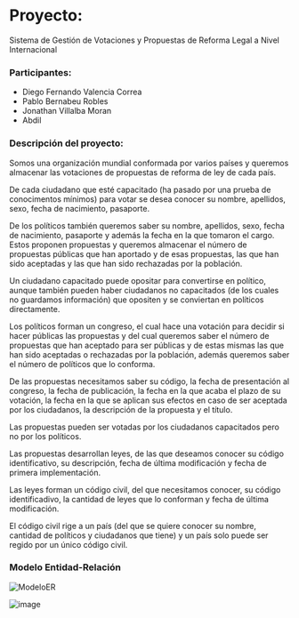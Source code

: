 # Proyecto: 
Sistema de Gestión de Votaciones y Propuestas de Reforma Legal a Nivel Internacional

### Participantes:
- Diego Fernando Valencia Correa
- Pablo Bernabeu Robles
- Jonathan Villalba Moran
- Abdil

### Descripción del proyecto:
Somos una organización mundial conformada por varios países y queremos almacenar las votaciones de propuestas de reforma de ley de cada país.

De cada ciudadano que esté capacitado (ha pasado por una prueba de conocimentos mínimos) para votar se desea conocer su nombre, apellidos, sexo, fecha de nacimiento, pasaporte.

De los políticos también queremos saber su nombre, apellidos, sexo, fecha de nacimiento, pasaporte y además la fecha en la que tomaron el cargo. Estos proponen propuestas y queremos almacenar el número de propuestas públicas que han aportado y de esas propuestas, las que han sido aceptadas y las que han sido rechazadas por la población.

Un ciudadano capacitado puede opositar para convertirse en político, aunque también pueden haber ciudadanos no capacitados (de los cuales no guardamos información) que opositen y se conviertan en políticos directamente.

Los políticos forman un congreso, el cual hace una votación para decidir si hacer públicas las propuestas y del cual queremos saber el número de propuestas que han aceptado para ser públicas y de estas mismas las que han sido aceptadas o rechazadas por la población, además queremos saber el número de políticos que lo conforma.

De las propuestas necesitamos saber su código, la fecha de presentación al congreso, la fecha de publicación, la fecha en la que acaba el plazo de su votación, la fecha en la que se aplican sus efectos en caso de ser aceptada por los ciudadanos, la descripción de la propuesta y el título.

Las propuestas pueden ser votadas por los ciudadanos capacitados pero no por los políticos.

Las propuestas desarrollan leyes, de las que deseamos conocer su código identificativo, su descripción, fecha de última modificación y fecha de primera implementación.

Las leyes forman un código civil, del que necesitamos conocer, su código identificadivo, la cantidad de leyes que lo conforman y fecha de última modificación.

El código civil rige a un país (del que se quiere conocer su nombre, cantidad de políticos y ciudadanos que tiene) y un país solo puede ser regido por un único código civil. 

### Modelo Entidad-Relación

![ModeloER](https://github.com/user-attachments/assets/6cc000e3-1a23-4c12-b1f2-129a3832ae3c)


![image](https://github.com/user-attachments/assets/fd57dc5f-ff1b-49a3-84b1-87310aec54be)


